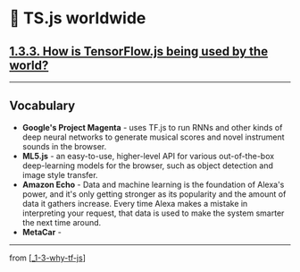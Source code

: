 # 🌱 TS.js worldwide

## [**1.3.3.** How is TensorFlow.js being used by the world?](https://livebook.manning.com/book/deep-learning-with-javascript/chapter-1/168)

---

## **Vocabulary**

- **Google's Project Magenta** - uses TF.js to run RNNs and other kinds of deep neural networks to generate musical scores and novel instrument sounds in the browser.
- **ML5.js** - an easy-to-use, higher-level API for various out-of-the-box deep-learning models for the browser, such as object detection and image style transfer.
- **Amazon Echo** - Data and machine learning is the foundation of Alexa's power, and it's only getting stronger as its popularity and the amount of data it gathers increase. Every time Alexa makes a mistake in interpreting your request, that data is used to make the system smarter the next time around.
- **MetaCar** -

---

from [[_1-3-why-tf-js]]

[//begin]: # "Autogenerated link references for markdown compatibility"
[_1-3-why-tf-js]: _1-3-why-tf-js.md "🌱 Why TF.js?"
[//end]: # "Autogenerated link references"
